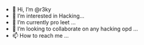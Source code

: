 - 👋 Hi, I’m @r3ky
- 👀 I’m interested in Hacking...
- 🌱 I’m currently pro leet ...
- 💞️ I’m looking to collaborate on any hacking opd ...
- 📫 How to reach me ...

<!---
r3ky/r3ky is a ✨ special ✨ repository because its `README.md` (this file) appears on your GitHub profile.
You can click the Preview link to take a look at your changes.
--->
